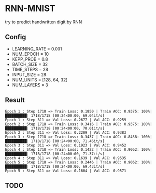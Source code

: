 # RNN-MNIST
try to predict  handwritten digit by RNN

## Config
* LEARNING_RATE = 0.001
* NUM_EPOCH = 10
* KEPP_PROB = 0.8
* BATCH_SIZE = 32
* TIME_STEPS = 28  
* INPUT_SIZE = 28 
* NUM_UNITS = [128, 64, 32]
* NUM_LAYERS = 3

## Result

```
Epoch 1 : Step 1718 => Train Loss: 0.1850 | Train ACC: 0.9375: 100%|██████████| 1718/1718 [00:24<00:00, 69.04it/s]
Epoch 1 : Step 311 => Val Loss: 0.2677 | Val ACC: 0.9259 
Epoch 2 : Step 1718 => Train Loss: 0.3416 | Train ACC: 0.9375: 100%|██████████| 1718/1718 [00:24<00:00, 70.01it/s]
Epoch 2 : Step 311 => Val Loss: 0.2209 | Val ACC: 0.9383 
Epoch 3 : Step 1718 => Train Loss: 0.3437 | Train ACC: 0.8438: 100%|██████████| 1718/1718 [00:24<00:00, 71.46it/s]
Epoch 3 : Step 311 => Val Loss: 0.1923 | Val ACC: 0.9452 
Epoch 4 : Step 1718 => Train Loss: 0.1422 | Train ACC: 0.9062: 100%|██████████| 1718/1718 [00:24<00:00, 71.37it/s]
Epoch 4 : Step 311 => Val Loss: 0.1639 | Val ACC: 0.9535 
Epoch 5 : Step 1718 => Train Loss: 0.2446 | Train ACC: 0.9062: 100%|██████████| 1718/1718 [00:24<00:00, 69.43it/s]
Epoch 5 : Step 311 => Val Loss: 0.1604 | Val ACC: 0.9571 
```

## TODO
